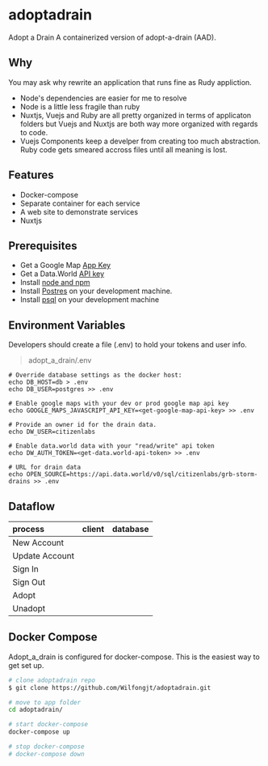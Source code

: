 # adoptadrain
Adopt a Drain
A containerized version of adopt-a-drain (AAD).
## Why
You may ask why rewrite an application that runs fine as Rudy appliction. 
* Node's dependencies are easier for me to resolve
* Node is a little less fragile than ruby
* Nuxtjs, Vuejs and Ruby are all pretty organized in terms of applicaton folders but Vuejs and Nuxtjs are both way more organized with regards to code.  
* Vuejs Components keep a develper from creating too much abstraction.  Ruby code gets smeared accross files until all meaning is lost.

## Features

* Docker-compose 
* Separate container for each service
* A web site to demonstrate services
* Nuxtjs


## Prerequisites

* Get a Google Map [App Key](https://developers.google.com/maps/documentation/javascript/get-api-key)
* Get a Data.World [API key](https://data.world)  
* Install [node and npm](https://www.npmjs.com/get-npm)
* Install [Postres](https://www.postgresql.org) on your development machine.  
* Install [psql](https://www.postgresql.org/download/) on your development machine

## Environment Variables
Developers should create a file (.env) to hold your tokens and user info.
> adopt_a_drain/.env

```
# Override database settings as the docker host:
echo DB_HOST=db > .env
echo DB_USER=postgres >> .env

# Enable google maps with your dev or prod google map api key
echo GOOGLE_MAPS_JAVASCRIPT_API_KEY=<get-google-map-api-key> >> .env

# Provide an owner id for the drain data.
echo DW_USER=citizenlabs

# Enable data.world data with your "read/write" api token
echo DW_AUTH_TOKEN=<get-data.world-api-token> >> .env

# URL for drain data
echo OPEN_SOURCE=https://api.data.world/v0/sql/citizenlabs/grb-storm-drains >> .env
```
## Dataflow
| process | client | database |
| :-- | :-- | :-- |
| New Account  |    |    |
| Update Account  |    |    |
| Sign In |   |   |
| Sign Out |  |  |
| Adopt  |  |  |
| Unadopt |  |  |


## Docker Compose
Adopt_a_drain is configured for docker-compose. This is the easiest way to get set up.

``` bash
# clone adoptadrain repo
$ git clone https://github.com/Wilfongjt/adoptadrain.git

# move to app folder
cd adoptadrain/

# start docker-compose
docker-compose up

# stop docker-compose
# docker-compose down
```

